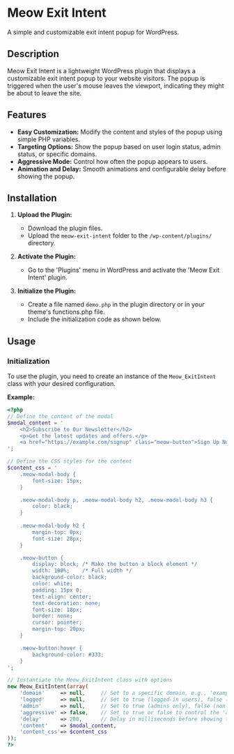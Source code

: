 # Meow Exit Intent

A simple and customizable exit intent popup for WordPress.

## Description

Meow Exit Intent is a lightweight WordPress plugin that displays a customizable exit intent popup to your website visitors. The popup is triggered when the user's mouse leaves the viewport, indicating they might be about to leave the site.

## Features

- **Easy Customization:** Modify the content and styles of the popup using simple PHP variables.
- **Targeting Options:** Show the popup based on user login status, admin status, or specific domains.
- **Aggressive Mode:** Control how often the popup appears to users.
- **Animation and Delay:** Smooth animations and configurable delay before showing the popup.

## Installation

1. **Upload the Plugin:**
   - Download the plugin files.
   - Upload the `meow-exit-intent` folder to the `/wp-content/plugins/` directory.

2. **Activate the Plugin:**
   - Go to the 'Plugins' menu in WordPress and activate the 'Meow Exit Intent' plugin.

3. **Initialize the Plugin:**
   - Create a file named `demo.php` in the plugin directory or in your theme's functions.php file.
   - Include the initialization code as shown below.

## Usage

### Initialization

To use the plugin, you need to create an instance of the `Meow_ExitIntent` class with your desired configuration.

**Example:**

```php
<?php
// Define the content of the modal
$modal_content = '
    <h2>Subscribe to Our Newsletter</h2>
    <p>Get the latest updates and offers.</p>
    <a href="https://example.com/signup" class="meow-button">Sign Up Now</a>
';

// Define the CSS styles for the content
$content_css = '
    .meow-modal-body {
        font-size: 15px;
    }

    .meow-modal-body p, .meow-modal-body h2, .meow-modal-body h3 {
        color: black;
    }
    
    .meow-modal-body h2 {
        margin-top: 0px;
        font-size: 28px;
    }

    .meow-button {
        display: block; /* Make the button a block element */
        width: 100%;    /* Full width */
        background-color: black;
        color: white;
        padding: 15px 0;
        text-align: center;
        text-decoration: none;
        font-size: 18px;
        border: none;
        cursor: pointer;
        margin-top: 20px;
    }

    .meow-button:hover {
        background-color: #333;
    }
';

// Instantiate the Meow_ExitIntent class with options
new Meow_ExitIntent(array(
    'domain'     => null,     // Set to a specific domain, e.g., 'example.com', or null for all domains
    'logged'     => null,     // Set to true (logged-in users), false (logged-out users), or null for all users
    'admin'      => null,     // Set to true (admins only), false (non-admins), or null for all users
    'aggressive' => false,    // Set to true or false to control the 'aggressive' setting
    'delay'      => 200,      // Delay in milliseconds before showing the modal
    'content'    => $modal_content,
    'content_css'=> $content_css
));
?>
